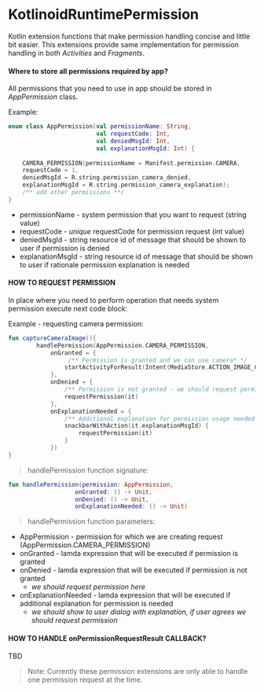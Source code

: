 # KotlinoidRuntimePermission
Kotlin extension functions that make permission handling concise and little bit easier.
This extensions provide same implementation for permission handling in both *Activities* and *Fragments*.

#### Where to store all permissions required by app?

All permissions that you need to use in app should be stored in *AppPermission* class.

Example:
```kotlin
enum class AppPermission(val permissionName: String,
                         val requestCode: Int,
                         val deniedMsgId: Int,
                         val explanationMsgId: Int) {
    
    CAMERA_PERMISSION(permissionName = Manifest.permission.CAMERA, 
    requestCode = 1, 
    deniedMsgId = R.string.permission_camera_denied, 
    explanationMsgId = R.string.permission_camera_explanation);
    /** add other permissions **/
}

```
* permissionName - system permission that you want to request (string value)
* requestCode - *unique* requestCode for permission request (int value)
* deniedMsgId - string resource id of message that should be shown to user if permission is denied
* explanationMsgId - string resource id of message that should be shown to user if rationale 
permission explanation is needed


#### HOW TO REQUEST PERMISSION

In place where you need to perform operation that needs system permission execute next code block:

Example - requesting camera permission:
```kotlin
fun captureCameraImage(){
        handlePermission(AppPermission.CAMERA_PERMISSION,
            onGranted = {
                 /** Permission is granted and we can use camera* */
                startActivityForResult(Intent(MediaStore.ACTION_IMAGE_CAPTURE), it.requestCode)
            },
            onDenied = {
                /** Permission is not granted - we should request permission **/      
                requestPermission(it)
            },
            onExplanationNeeded = {
                /** Additional explanation for permission usage needed **/
                snackbarWithAction(it.explanationMsgId) {
                    requestPermission(it)
                }
            })
}
```

> handlePermission function signature:
```kotlin
fun handlePermission(permission: AppPermission, 
                   onGranted: () -> Unit, 
                   onDenied: () -> Unit,
                   onExplanationNeeded: () -> Unit)
```

> handlePermission function parameters:
* AppPermission - permission for which we are creating request (AppPermission.CAMERA_PERMISSION)
* onGranted - lamda expression that will be executed if permission is granted
* onDenied - lamda expression that will be executed if permission is not granted
  * *we should request permission here*
* onExplanationNeeded - lamda expression that will be executed if additional explanation for permission is needed
  * *we should show to user dialog with explanation, if user agrees we should request permission*


#### HOW TO HANDLE onPermissionRequestResult CALLBACK?

TBD


> Note: Currently these permission extensions are only able to handle one permission request at the time. 